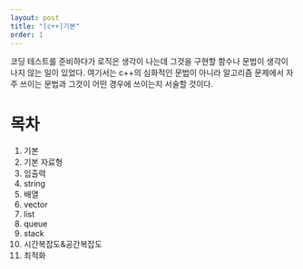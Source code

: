 ```yaml
---
layout: post
title: "[c++]기본"
order: 1
---
```


코딩 테스트를 준비하다가 로직은 생각이 나는데 그것을 구현할 함수나 문법이 생각이 나지 않는 일이 있었다. 여기서는 c++의 심화적인 문법이 아니라 알고리즘 문제에서 자주 쓰이는 문법과 그것이 어떤 경우에 쓰이는지 서술할 것이다. 

# 목차

1. 기본
1. 기본 자료형
1. 입출력
1. string
1. 배열
1. vector
1. list
1. queue
1. stack
1. 시간복잡도&공간복잡도
1. 최적화